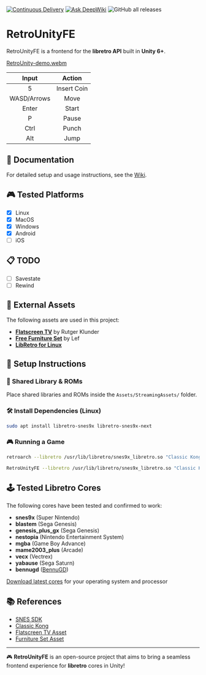 [![Continuous Delivery](https://github.com/humbertodias/RetroUnityFE/actions/workflows/cd.yml/badge.svg)](https://github.com/humbertodias/RetroUnityFE/actions/workflows/cd.yml)
[![Ask DeepWiki](https://deepwiki.com/badge.svg)](https://deepwiki.com/humbertodias/RetroUnityFE)
![GitHub all releases](https://img.shields.io/github/downloads/humbertodias/RetroUnityFE/total)

# RetroUnityFE

RetroUnityFE is a frontend for the **libretro API** built in **Unity 6+**.

[RetroUnity-demo.webm](https://github.com/user-attachments/assets/6af507c6-a1e5-4475-b221-fb9dfb2d859a)

| Input        | Action       |
|:------------:|:------------:|
| 5            | Insert Coin  |
| WASD/Arrows  | Move         |
| Enter        | Start        |
| P            | Pause        |
| Ctrl         | Punch        |
| Alt          | Jump         |

## 📖 Documentation

For detailed setup and usage instructions, see the [Wiki](https://deepwiki.com/humbertodias/RetroUnityFE/).

## 🎮 Tested Platforms

* [x] Linux
* [x] MacOS
* [x] Windows
* [x] Android
* [ ] iOS

## 📋 TODO

* [ ] Savestate
* [ ] Rewind 

## 📂 External Assets

The following assets are used in this project:

- **[Flatscreen TV](https://assetstore.unity.com/packages/3d/props/electronics/flatscreen-tv-9721)** by Rutger Klunder
- **[Free Furniture Set](https://assetstore.unity.com/packages/3d/props/furniture/free-furniture-set-26678)** by Lef
- **[LibRetro for Linux](http://dimitry-i.blogspot.com/2013/01/mononet-how-to-dynamically-load-native.html)**

## 🔧 Setup Instructions

### 📁 Shared Library & ROMs

Place shared libraries and ROMs inside the `Assets/StreamingAssets/` folder.

### 🛠️ Install Dependencies (Linux)

```sh
sudo apt install libretro-snes9x libretro-snes9x-next
```

### 🎮 Running a Game

```sh
retroarch --libretro /usr/lib/libretro/snes9x_libretro.so "Classic Kong Complete (U) V2-01.smc"
```

```sh
RetroUnityFE --libretro /usr/lib/libretro/snes9x_libretro.so "Classic Kong Complete (U) V2-01.smc"
```

## 🕹️ Tested Libretro Cores

The following cores have been tested and confirmed to work:

- **snes9x** (Super Nintendo)
- **blastem** (Sega Genesis)
- **genesis_plus_gx** (Sega Genesis)
- **nestopia** (Nintendo Entertainment System)
- **mgba** (Game Boy Advance)
- **mame2003_plus** (Arcade)
- **vecx** (Vectrex)
- **yabause** (Sega Saturn)
- **bennugd** ([BennuGD](https://github.com/humbertodias/BennuGD_libretro/releases))

[Download latest cores](http://buildbot.libretro.com/nightly/) for your operating system and processor

## 📚 References

- [SNES SDK](https://github.com/optixx/snes-sdk)
- [Classic Kong](https://github.com/nathancassano/classickong)
- [Flatscreen TV Asset](https://assetstore.unity.com/packages/3d/props/electronics/flatscreen-tv-9721)
- [Furniture Set Asset](https://assetstore.unity.com/packages/3d/props/furniture/free-furniture-set-26678)

---

🎮 **RetroUnityFE** is an open-source project that aims to bring a seamless frontend experience for **libretro** cores in Unity!

